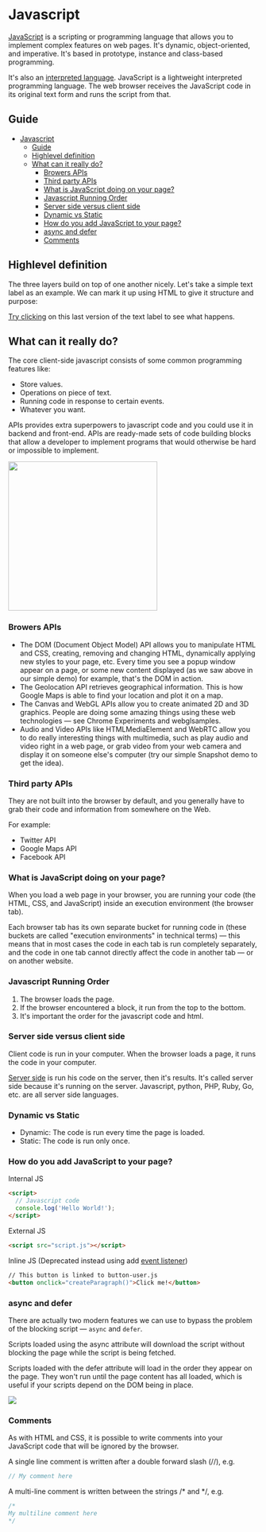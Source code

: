 # Javascript

[JavaScript](https://developer.mozilla.org/en-US/docs/Learn/JavaScript/First_steps/What_is_JavaScript) is a scripting or programming language that allows you to implement complex features on web pages. It's dynamic, object-oriented, and imperative. It's based in prototype, instance and class-based programming. 

It's also an [interpreted language](https://developer.mozilla.org/en-US/docs/Learn/JavaScript/First_steps/What_is_JavaScript#interpreted_versus_compiled_code). JavaScript is a lightweight interpreted programming language. The web browser receives the JavaScript code in its original text form and runs the script from that.

## Guide
- [Javascript](#javascript)
  - [Guide](#guide)
  - [Highlevel definition](#highlevel-definition)
  - [What can it really do?](#what-can-it-really-do)
    - [Browers APIs](#browers-apis)
    - [Third party APIs](#third-party-apis)
    - [What is JavaScript doing on your page?](#what-is-javascript-doing-on-your-page)
    - [Javascript Running Order](#javascript-running-order)
    - [Server side versus client side](#server-side-versus-client-side)
    - [Dynamic vs Static](#dynamic-vs-static)
    - [How do you add JavaScript to your page?](#how-do-you-add-javascript-to-your-page)
    - [async and defer](#async-and-defer)
    - [Comments](#comments)

## Highlevel definition

The three layers build on top of one another nicely. Let's take a simple text label as an example. We can mark it up using HTML to give it structure and purpose:

[Try clicking](what-is-js/index.html) on this last version of the text label to see what happens.

## What can it really do?

The core client-side javascript consists of some common programming features like:

- Store values.
- Operations on piece of text.
- Running code in response to certain events.
- Whatever you want.

APIs provides extra superpowers to javascript code and you could use it in backend and front-end. APIs are ready-made sets of code building blocks that allow a developer to implement programs that would otherwise be hard or impossible to implement. 

<img src="https://developer.mozilla.org/en-US/docs/Learn/JavaScript/First_steps/What_is_JavaScript/browser.png" style="height:300px">

### Browers APIs

- The DOM (Document Object Model) API allows you to manipulate HTML and CSS, creating, removing and changing HTML, dynamically applying new styles to your page, etc. Every time you see a popup window appear on a page, or some new content displayed (as we saw above in our simple demo) for example, that's the DOM in action.
- The Geolocation API retrieves geographical information. This is how Google Maps is able to find your location and plot it on a map.
- The Canvas and WebGL APIs allow you to create animated 2D and 3D graphics. People are doing some amazing things using these web technologies — see Chrome Experiments and webglsamples.
- Audio and Video APIs like HTMLMediaElement and WebRTC allow you to do really interesting things with multimedia, such as play audio and video right in a web page, or grab video from your web camera and display it on someone else's computer (try our simple Snapshot demo to get the idea).

### Third party APIs 

They are not built into the browser by default, and you generally have to grab their code and information from somewhere on the Web. 

For example:

- Twitter API
- Google Maps API
- Facebook API

### What is JavaScript doing on your page?

When you load a web page in your browser, you are running your code (the HTML, CSS, and JavaScript) inside an execution environment (the browser tab).

Each browser tab has its own separate bucket for running code in (these buckets are called "execution environments" in technical terms) — this means that in most cases the code in each tab is run completely separately, and the code in one tab cannot directly affect the code in another tab — or on another website. 

### Javascript Running Order

1. The browser loads the page.
2. If the browser encountered a block, it run from the top to the bottom.
3. It's important the order for the javascript code and html.

### Server side versus client side

Client code is run in your computer. When the browser loads a page, it runs the code in your computer.

[Server side](https://developer.mozilla.org/en-US/docs/Learn/Server-side) is run his code on the server, then it's results. It's called server side because it's running on the server. Javascript, python, PHP, Ruby, Go, etc. are all server side languages.

### Dynamic vs Static

- Dynamic: The code is run every time the page is loaded.
- Static: The code is run only once.

### How do you add JavaScript to your page?

Internal JS

```html
<script>
  // Javascript code
  console.log('Hello World!');
</script>
```

External JS

```html
<script src="script.js"></script>
```

Inline JS (Deprecated instead using add [event listener](https://developer.mozilla.org/en-US/docs/Learn/JavaScript/First_steps/What_is_JavaScript#using_addeventlistener_instead))
```html
// This button is linked to button-user.js
<button onclick="createParagraph()">Click me!</button>
```

### async and defer

There are actually two modern features we can use to bypass the problem of the blocking script — `async` and `defer`.

Scripts loaded using the async attribute will download the script without blocking the page while the script is being fetched.

Scripts loaded with the defer attribute will load in the order they appear on the page. They won't run until the page content has all loaded, which is useful if your scripts depend on the DOM being in place.

<img src="https://developer.mozilla.org/en-US/docs/Learn/JavaScript/First_steps/What_is_JavaScript/async-defer.jpg">

### Comments

As with HTML and CSS, it is possible to write comments into your JavaScript code that will be ignored by the browser.

A single line comment is written after a double forward slash (//), e.g.
```javascript
// My comment here
```
A multi-line comment is written between the strings /* and */, e.g.
```javascript
/*
My multiline comment here
*/
```

   